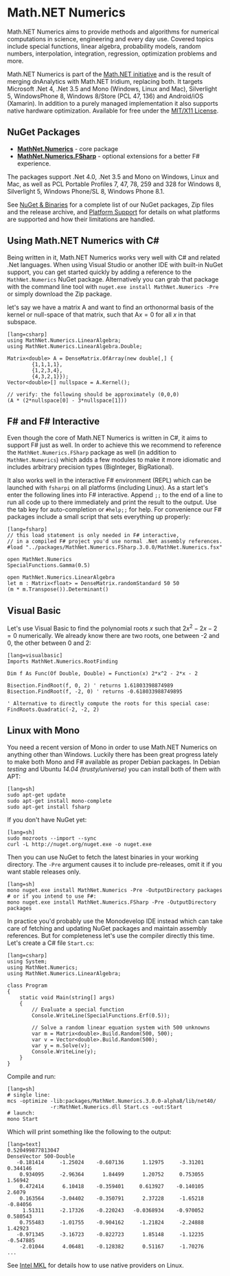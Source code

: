 Math.NET Numerics
=================

Math.NET Numerics aims to provide methods and algorithms for numerical computations
in science, engineering and every day use. Covered topics include special functions,
linear algebra, probability models, random numbers, interpolation, integration,
regression, optimization problems and more.

Math.NET Numerics is part of the [Math.NET initiative](http://www.mathdotnet.com/)
and is the result of merging dnAnalytics with Math.NET Iridium, replacing both.
It targets Microsoft .Net 4, .Net 3.5 and Mono (Windows, Linux and Mac),
Silverlight 5, WindowsPhone 8, Windows 8/Store (PCL 47, 136) and Android/iOS (Xamarin).
In addition to a purely managed implementation it also supports native hardware
optimization. Available for free under the [MIT/X11 License](License.html).

NuGet Packages
--------------

- [**MathNet.Numerics**](https://www.nuget.org/packages/MathNet.Numerics/) - core package
- [**MathNet.Numerics.FSharp**](https://www.nuget.org/packages/MathNet.Numerics.FSharp/) - optional extensions for a better F# experience.

The packages support .Net 4.0, .Net 3.5 and Mono on Windows, Linux and Mac,
as well as PCL Portable Profiles 7, 47, 78, 259 and 328 for Windows 8, Silverlight 5,
Windows Phone/SL 8, Windows Phone 8.1.

See [NuGet & Binaries](Packages.html) for a complete list of our NuGet packages,
Zip files and the release archive, and [Platform Support](Compatibility.html)
for details on what platforms are supported and how their limitations are handled.

Using Math.NET Numerics with C#
-------------------------------

Being written in it, Math.NET Numerics works very well with C# and related .Net languages.
When using Visual Studio or another IDE with built-in NuGet support, you can get started
quickly by adding a reference to the `MathNet.Numerics` NuGet package. Alternatively you can grab
that package with the command line tool with `nuget.exe install MathNet.Numerics -Pre`
or simply download the Zip package.

let's say we have a matrix $\mathrm{A}$ and want to find an orthonormal basis of the kernel or null-space
of that matrix, such that $\mathrm{A}x = 0$ for all $x$ in that subspace.

    [lang=csharp]
    using MathNet.Numerics.LinearAlgebra;
    using MathNet.Numerics.LinearAlgebra.Double;

    Matrix<double> A = DenseMatrix.OfArray(new double[,] {
            {1,1,1,1},
            {1,2,3,4},
            {4,3,2,1}});
    Vector<double>[] nullspace = A.Kernel();

    // verify: the following should be approximately (0,0,0)
    (A * (2*nullspace[0] - 3*nullspace[1]))


F# and F# Interactive
---------------------

Even though the core of Math.NET Numerics is written in C#, it aims to support F#
just as well. In order to achieve this we recommend to reference the `MathNet.Numerics.FSharp`
package as well (in addition to `MathNet.Numerics`) which adds a few modules to make it more
idiomatic and includes arbitrary precision types (BigInteger, BigRational).

It also works well in the interactive F# environment (REPL) which can be launched with
`fsharpi` on all platforms (including Linux). As a start let's enter the following lines
into F# interactive. Append `;;` to the end of a line to run all code up to there
immediately and print the result to the output. Use the tab key for auto-completion or `#help;;` for help.
For convenience our F# packages include a small script that sets everything up properly:

    [lang=fsharp]
    // this load statement is only needed in F# interactive,
    // in a compiled F# project you'd use normal .Net assembly references.
    #load "../packages/MathNet.Numerics.FSharp.3.0.0/MathNet.Numerics.fsx"

    open MathNet.Numerics
    SpecialFunctions.Gamma(0.5)

    open MathNet.Numerics.LinearAlgebra
    let m : Matrix<float> = DenseMatrix.randomStandard 50 50
    (m * m.Transpose()).Determinant()


Visual Basic
------------

Let's use Visual Basic to find the polynomial roots $x$ such that $2x^2 - 2x - 2 = 0$
numerically. We already know there are two roots, one between -2 and 0, the other between 0 and 2:

    [lang=visualbasic]
    Imports MathNet.Numerics.RootFinding

    Dim f As Func(Of Double, Double) = Function(x) 2*x^2 - 2*x - 2

    Bisection.FindRoot(f, 0, 2) ' returns 1.61803398874989
    Bisection.FindRoot(f, -2, 0) ' returns -0.618033988749895

    ' Alternative to directly compute the roots for this special case:
    FindRoots.Quadratic(-2, -2, 2)


Linux with Mono
---------------

You need a recent version of Mono in order to use Math.NET Numerics on anything other than Windows.
Luckily there has been great progress lately to make both Mono and F# available as proper Debian packages.
In Debian *testing* and Ubuntu *14.04 (trusty/universe)* you can install both of them with APT:

    [lang=sh]
    sudo apt-get update
    sudo apt-get install mono-complete
    sudo apt-get install fsharp

If you don't have NuGet yet:

    [lang=sh]
    sudo mozroots --import --sync
    curl -L http://nuget.org/nuget.exe -o nuget.exe

Then you can use NuGet to fetch the latest binaries in your working directory.
The `-Pre` argument causes it to include pre-releases, omit it if you want stable releases only.

    [lang=sh]
    mono nuget.exe install MathNet.Numerics -Pre -OutputDirectory packages
    # or if you intend to use F#:
    mono nuget.exe install MathNet.Numerics.FSharp -Pre -OutputDirectory packages

In practice you'd probably use the Monodevelop IDE instead which can take care of fetching and updating
NuGet packages and maintain assembly references. But for completeness let's use the compiler directly this time.
Let's create a C# file `Start.cs`:

    [lang=csharp]
    using System;
    using MathNet.Numerics;
    using MathNet.Numerics.LinearAlgebra;

    class Program
    {
        static void Main(string[] args)
        {
            // Evaluate a special function
            Console.WriteLine(SpecialFunctions.Erf(0.5));

            // Solve a random linear equation system with 500 unknowns
            var m = Matrix<double>.Build.Random(500, 500);
            var v = Vector<double>.Build.Random(500);
            var y = m.Solve(v);
            Console.WriteLine(y);
        }
    }

Compile and run:

    [lang=sh]
    # single line:
    mcs -optimize -lib:packages/MathNet.Numerics.3.0.0-alpha8/lib/net40/
                  -r:MathNet.Numerics.dll Start.cs -out:Start
    # launch:
    mono Start

Which will print something like the following to the output:

    [lang=text]
    0.520499877813047
    DenseVector 500-Double
       -0.181414     -1.25024    -0.607136      1.12975     -3.31201     0.344146
        0.934095     -2.96364      1.84499      1.20752     0.753055      1.56942
        0.472414      6.10418    -0.359401     0.613927    -0.140105       2.6079
        0.163564     -3.04402    -0.350791      2.37228     -1.65218     -0.84056
         1.51311     -2.17326    -0.220243   -0.0368934    -0.970052     0.580543
        0.755483     -1.01755    -0.904162     -1.21824     -2.24888      1.42923
       -0.971345     -3.16723    -0.822723      1.85148     -1.12235    -0.547885
        -2.01044      4.06481    -0.128382      0.51167     -1.70276          ...

See [Intel MKL](MKL.html) for details how to use native providers on Linux.
